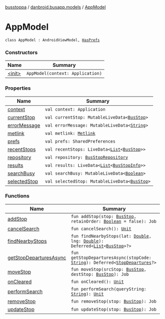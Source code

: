 [busstoppa](../../index.md) / [danbroid.busapp.models](../index.md) / [AppModel](./index.md)

# AppModel

`class AppModel : AndroidViewModel, `[`HasPrefs`](../../danbroid.busapp.utils/-has-prefs/index.md)

### Constructors

| Name | Summary |
|---|---|
| [&lt;init&gt;](-init-.md) | `AppModel(context: Application)` |

### Properties

| Name | Summary |
|---|---|
| [context](context.md) | `val context: Application` |
| [currentStop](current-stop.md) | `val currentStop: MutableLiveData<`[`BusStop`](../../danbroid.busapp.data/-bus-stop/index.md)`>` |
| [errorMessage](error-message.md) | `val errorMessage: MutableLiveData<`[`String`](https://kotlinlang.org/api/latest/jvm/stdlib/kotlin/-string/index.html)`>` |
| [metlink](metlink.md) | `val metlink: `[`Metlink`](../../danbroid.busapp.metlink/-metlink/index.md) |
| [prefs](prefs.md) | `val prefs: SharedPreferences` |
| [recentStops](recent-stops.md) | `val recentStops: LiveData<`[`List`](https://kotlinlang.org/api/latest/jvm/stdlib/kotlin.collections/-list/index.html)`<`[`BusStop`](../../danbroid.busapp.data/-bus-stop/index.md)`>>` |
| [repository](repository.md) | `val repository: `[`BusStopRepository`](../../danbroid.busapp.data/-bus-stop-repository/index.md) |
| [results](results.md) | `val results: LiveData<`[`List`](https://kotlinlang.org/api/latest/jvm/stdlib/kotlin.collections/-list/index.html)`<`[`BusStopInfo`](../../danbroid.busapp.metlink/-bus-stop-info/index.md)`>>` |
| [searchBusy](search-busy.md) | `val searchBusy: MutableLiveData<`[`Boolean`](https://kotlinlang.org/api/latest/jvm/stdlib/kotlin/-boolean/index.html)`>` |
| [selectedStop](selected-stop.md) | `val selectedStop: MutableLiveData<`[`BusStop`](../../danbroid.busapp.data/-bus-stop/index.md)`>` |

### Functions

| Name | Summary |
|---|---|
| [addStop](add-stop.md) | `fun addStop(stop: `[`BusStop`](../../danbroid.busapp.data/-bus-stop/index.md)`, retainOrder: `[`Boolean`](https://kotlinlang.org/api/latest/jvm/stdlib/kotlin/-boolean/index.html)` = false): Job` |
| [cancelSearch](cancel-search.md) | `fun cancelSearch(): `[`Unit`](https://kotlinlang.org/api/latest/jvm/stdlib/kotlin/-unit/index.html) |
| [findNearbyStops](find-nearby-stops.md) | `fun findNearbyStops(lat: `[`Double`](https://kotlinlang.org/api/latest/jvm/stdlib/kotlin/-double/index.html)`, lng: `[`Double`](https://kotlinlang.org/api/latest/jvm/stdlib/kotlin/-double/index.html)`): Deferred<`[`List`](https://kotlinlang.org/api/latest/jvm/stdlib/kotlin.collections/-list/index.html)`<`[`BusStop`](../../danbroid.busapp.data/-bus-stop/index.md)`>?>` |
| [getStopDeparturesAsync](get-stop-departures-async.md) | `fun getStopDeparturesAsync(stopCode: `[`String`](https://kotlinlang.org/api/latest/jvm/stdlib/kotlin/-string/index.html)`): Deferred<`[`StopDepartures`](../../danbroid.busapp.metlink/-stop-departures/index.md)`?>` |
| [moveStop](move-stop.md) | `fun moveStop(srcStop: `[`BusStop`](../../danbroid.busapp.data/-bus-stop/index.md)`, destStop: `[`BusStop`](../../danbroid.busapp.data/-bus-stop/index.md)`): Job` |
| [onCleared](on-cleared.md) | `fun onCleared(): `[`Unit`](https://kotlinlang.org/api/latest/jvm/stdlib/kotlin/-unit/index.html) |
| [performSearch](perform-search.md) | `fun performSearch(queryString: `[`String`](https://kotlinlang.org/api/latest/jvm/stdlib/kotlin/-string/index.html)`): `[`Unit`](https://kotlinlang.org/api/latest/jvm/stdlib/kotlin/-unit/index.html) |
| [removeStop](remove-stop.md) | `fun removeStop(stop: `[`BusStop`](../../danbroid.busapp.data/-bus-stop/index.md)`): Job` |
| [updateStop](update-stop.md) | `fun updateStop(stop: `[`BusStop`](../../danbroid.busapp.data/-bus-stop/index.md)`): Job` |
